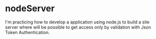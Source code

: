 # nodeServer
I'm practicing how to develop a application using node.js to build a site server where will be possible to get access only by validation with Json Token Authentication.

